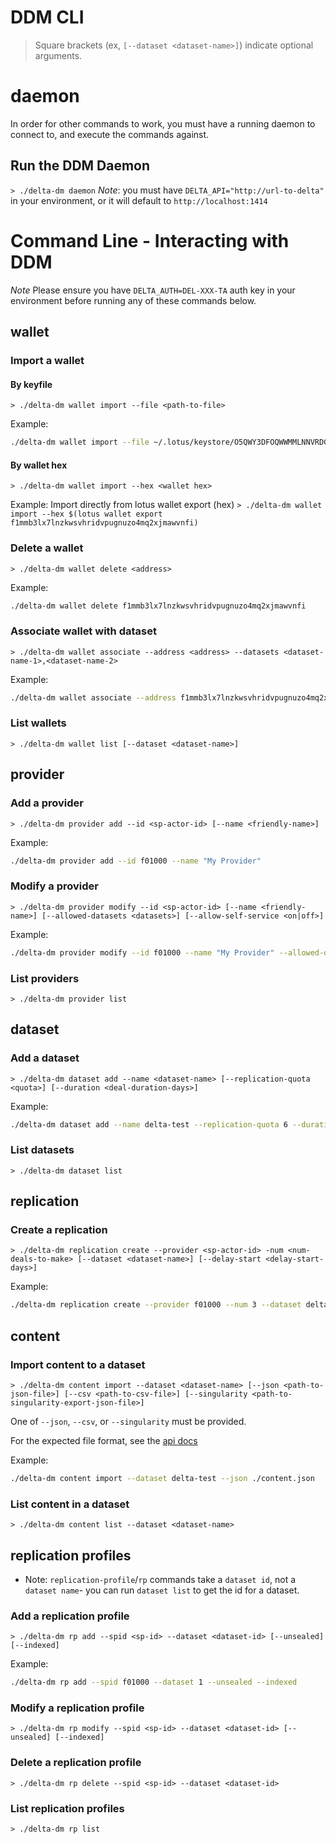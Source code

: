 # DDM CLI

> Square brackets (ex, `[--dataset <dataset-name>]`) indicate optional arguments.

# daemon

In order for other commands to work, you must have a running daemon to connect to, and execute the commands against.
## Run the DDM Daemon
`> ./delta-dm daemon`
*Note*: you must have `DELTA_API="http://url-to-delta"` in your environment, or it will default to `http://localhost:1414`

# Command Line - Interacting with DDM
*Note* Please ensure you have `DELTA_AUTH=DEL-XXX-TA` auth key in your environment before running any of these commands below.

## wallet
### Import a wallet
#### By keyfile
`> ./delta-dm wallet import --file <path-to-file>`

Example:
```bash
./delta-dm wallet import --file ~/.lotus/keystore/O5QWY3DFOQWWMMLNNVRDG3DYG5WG46TLO5ZXM2DSNFSHM4DVM5XHK6TPGRWXCMTYNJWWC53WNZTGS 
```

#### By wallet hex
`> ./delta-dm wallet import --hex <wallet hex>`

Example: Import directly from lotus wallet export (hex)
`> ./delta-dm wallet import --hex $(lotus wallet export f1mmb3lx7lnzkwsvhridvpugnuzo4mq2xjmawvnfi)`


### Delete a wallet
`> ./delta-dm wallet delete <address>`

Example:
```bash
./delta-dm wallet delete f1mmb3lx7lnzkwsvhridvpugnuzo4mq2xjmawvnfi
```

### Associate wallet with dataset
`> ./delta-dm wallet associate --address <address> --datasets <dataset-name-1>,<dataset-name-2>`

Example:
```bash
./delta-dm wallet associate --address f1mmb3lx7lnzkwsvhridvpugnuzo4mq2xjmawvnfi --datasets delta-test,delta-test-2
```

### List wallets
`> ./delta-dm wallet list [--dataset <dataset-name>]`


## provider
### Add a provider
`> ./delta-dm provider add --id <sp-actor-id> [--name <friendly-name>]`

Example:
```bash
./delta-dm provider add --id f01000 --name "My Provider"
```

### Modify a provider
`> ./delta-dm provider modify --id <sp-actor-id> [--name <friendly-name>] [--allowed-datasets <datasets>] [--allow-self-service <on|off>] `

Example:
```bash
./delta-dm provider modify --id f01000 --name "My Provider" --allowed-datasets delta-test,delta-test-2 --allow-self-service on
```

### List providers
`> ./delta-dm provider list`

## dataset
### Add a dataset
`> ./delta-dm dataset add --name <dataset-name> [--replication-quota <quota>] [--duration <deal-duration-days>]`

Example:
```bash
./delta-dm dataset add --name delta-test --replication-quota 6 --duration 540
```

### List datasets
`> ./delta-dm dataset list`

## replication
### Create a replication
`> ./delta-dm replication create --provider <sp-actor-id> -num <num-deals-to-make> [--dataset <dataset-name>] [--delay-start <delay-start-days>]`

Example:
```bash
./delta-dm replication create --provider f01000 --num 3 --dataset delta-test --delay-start 3
```

## content
### Import content to a dataset
`> ./delta-dm content import --dataset <dataset-name> [--json <path-to-json-file>] [--csv <path-to-csv-file>] [--singularity <path-to-singularity-export-json-file>]`

One of `--json`, `--csv`, or `--singularity` must be provided.

For the expected file format, see the [api docs](api.md##/contents)

Example:
```bash
./delta-dm content import --dataset delta-test --json ./content.json
```

### List content in a dataset
`> ./delta-dm content list --dataset <dataset-name>`


## replication profiles
- Note: `replication-profile`/`rp` commands take a `dataset id`, not a `dataset name`- you can run `dataset list` to get the id for a dataset.
### Add a replication profile
`> ./delta-dm rp add --spid <sp-id> --dataset <dataset-id> [--unsealed] [--indexed]`

Example:
```bash
./delta-dm rp add --spid f01000 --dataset 1 --unsealed --indexed
```

### Modify a replication profile
`> ./delta-dm rp modify --spid <sp-id> --dataset <dataset-id> [--unsealed] [--indexed]`

### Delete a replication profile
`> ./delta-dm rp delete --spid <sp-id> --dataset <dataset-id>`

### List replication profiles
`> ./delta-dm rp list`